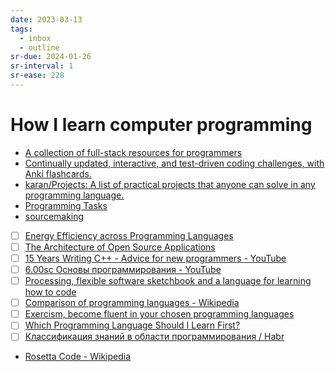 ```yaml
---
date: 2023-03-13
tags:
  - inbox
  - outline
sr-due: 2024-01-26
sr-interval: 1
sr-ease: 228
---
```


# How I learn computer programming

- [A collection of full-stack resources for programmers](https://github.com/charlax/professional-programming)
- [Continually updated, interactive, and test-driven coding challenges, with Anki flashcards.](https://github.com/donnemartin/interactive-coding-challenges)
- [karan/Projects: A list of practical projects that anyone can solve in any programming language.](https://github.com/karan/Projects)
- [Programming Tasks](https://rosettacode.org/wiki/Category:Programming_Tasks)
- [sourcemaking](https://sourcemaking.com/)
- [ ] [Energy Efficiency across Programming Languages](https://greenlab.di.uminho.pt/wp-content/uploads/2017/09/paperSLE.pdf)
- [ ] [The Architecture of Open Source Applications](https://aosabook.org/en/)
- [ ] [15 Years Writing C++ - Advice for new programmers - YouTube](https://www.youtube.com/watch?v=37VZu3b045k)
- [ ] [6.00sc Основы программирования - YouTube](https://www.youtube.com/playlist?list=PLxZ7p55WWz1la38FHUrOqNEBCn7tZfKf3)
- [ ] [Processing, flexible software sketchbook and a language for learning how to code](https://processing.org/)
- [ ] [Comparison of programming languages - Wikipedia](https://en.wikipedia.org/wiki/Comparison_of_programming_languages)
- [ ] [Exercism, become fluent in your chosen programming languages](https://exercism.org/tracks)
- [ ] [Which Programming Language Should I Learn First?](https://carlcheo.com/startcoding)
- [ ] [Классификация знаний в области программирования / Habr](https://habr.com/en/articles/249983/)
- [Rosetta Code - Wikipedia](https://en.wikipedia.org/wiki/Rosetta_Code)
